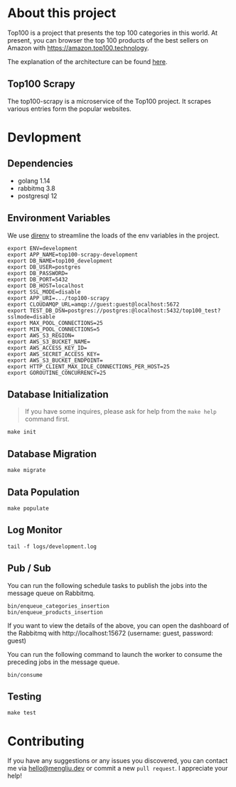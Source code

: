 # About this project
Top100 is a project that presents the top 100 categories in this world. At present, you can browser the top 100 products of the best sellers on Amazon with https://amazon.top100.technology.

The explanation of the architecture can be found [here](https://github.com/LiamYabou/top100-scrapy/wiki/Architecture).

## Top100 Scrapy
The top100-scrapy is a microservice of the Top100 project. It scrapes various entries form the popular websites.

# Devlopment
## Dependencies
- golang 1.14
- rabbitmq 3.8
- postgresql 12

## Environment Variables
We use [direnv](https://direnv.net/) to streamline the loads of the env variables in the project.
```
export ENV=development
export APP_NAME=top100-scrapy-development
export DB_NAME=top100_development
export DB_USER=postgres
export DB_PASSWORD=
export DB_PORT=5432
export DB_HOST=localhost
export SSL_MODE=disable
export APP_URI=.../top100-scrapy
export CLOUDAMQP_URL=amqp://guest:guest@localhost:5672
export TEST_DB_DSN=postgres://postgres:@localhost:5432/top100_test?sslmode=disable
export MAX_POOL_CONNECTIONS=25
export MIN_POOL_CONNECTIONS=5
export AWS_S3_REGION=
export AWS_S3_BUCKET_NAME=
export AWS_ACCESS_KEY_ID=
export AWS_SECRET_ACCESS_KEY=
export AWS_S3_BUCKET_ENDPOINT=
export HTTP_CLIENT_MAX_IDLE_CONNECTIONS_PER_HOST=25
export GOROUTINE_CONCURRENCY=25
```

## Database Initialization
> If you have some inquires, please ask for help from the `make help` command first.
```
make init
```

## Database Migration
```
make migrate
```

## Data Population
```
make populate
```

## Log Monitor
```
tail -f logs/development.log
```

## Pub / Sub
You can run the following schedule tasks to publish the jobs into the message queue on Rabbitmq.
```
bin/enqueue_categories_insertion
bin/enqueue_products_insertion
```
If you want to view the details of the above, you can open the dashboard of the Rabbitmq with http://localhost:15672 (username: guest, password: guest)

You can run the following command to launch the worker to consume the preceding jobs in the message queue.
```
bin/consume
```

## Testing
```
make test
```

# Contributing
If you have any suggestions or any issues you discovered, you can contact me via hello@mengliu.dev or commit a new `pull request`. I appreciate your help!
